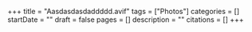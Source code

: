 +++
title = "Aasdasdasdaddddd.avif"
tags = ["Photos"]
categories = []
startDate = ""
draft = false
pages = []
description = ""
citations = []
+++
